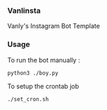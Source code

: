 ### Vanlinsta

Vanly's Instagram Bot Template

### Usage

To run the bot manually :

```bash
python3 ./boy.py
```

To setup the crontab job

```bash
./set_cron.sh
```

